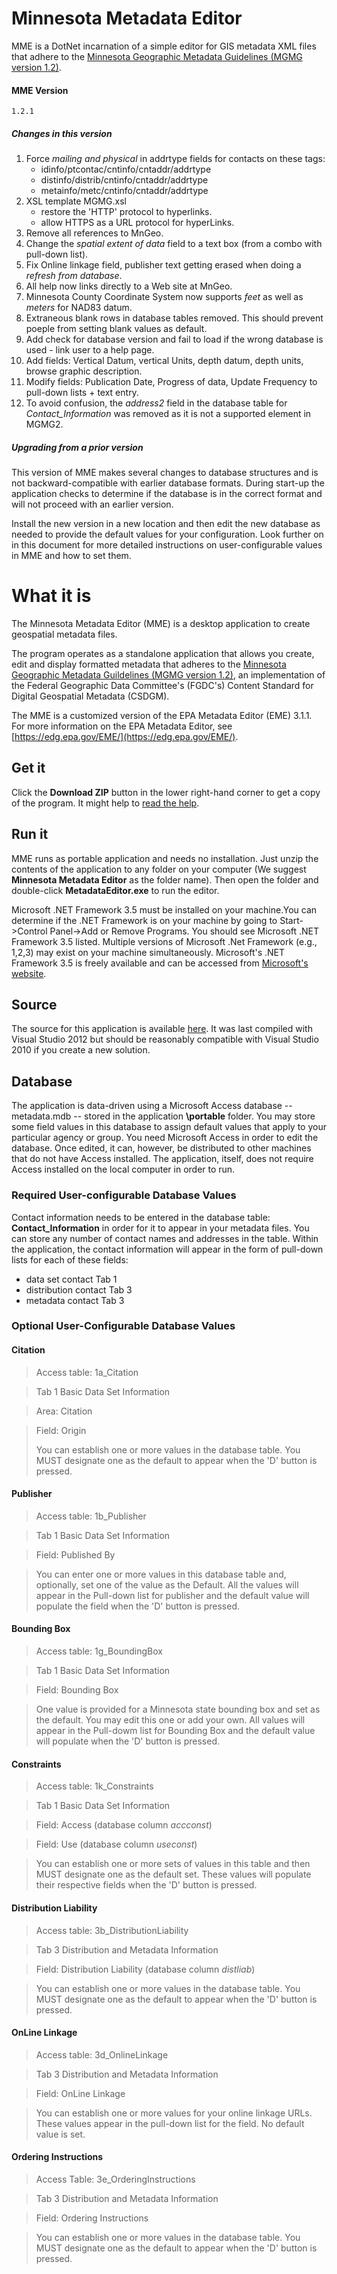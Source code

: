 Minnesota Metadata Editor
==========

MME is a DotNet incarnation of a simple editor for GIS metadata XML files that adhere to the [Minnesota Geographic Metadata Guidelines (MGMG version 1.2)](http://www.mngeo.state.mn.us/committee/standards/mgmg/metadata.htm). 

#### MME Version
    1.2.1

##### Changes in this version
1. Force *mailing and physical* in addrtype fields for contacts on these tags:
    * idinfo/ptcontac/cntinfo/cntaddr/addrtype
    * distinfo/distrib/cntinfo/cntaddr/addrtype
    * metainfo/metc/cntinfo/cntaddr/addrtype
2. XSL template MGMG.xsl
   * restore the 'HTTP' protocol to hyperlinks.
   * allow HTTPS as a URL protocol for hyperLinks.
3. Remove all references to MnGeo.
4. Change the *spatial extent of data* field to a text box (from a combo with pull-down list).
5. Fix Online linkage field, publisher text getting erased when doing a *refresh from database*.
6. All help now links directly to a Web site at MnGeo.
7. Minnesota County Coordinate System now supports *feet* as well as *meters* for NAD83 datum.
8. Extraneous blank rows in database tables removed. This should prevent poeple from setting blank values as default.
9. Add check for database version and fail to load if the wrong database is used - link user to a help page.
10. Add fields: Vertical Datum, vertical Units, depth datum, depth units, browse graphic description.
11. Modify fields: Publication Date, Progress of data, Update Frequency to pull-down lists + text entry.
12. To avoid confusion, the *address2* field in the database table for *Contact_Information* was removed as it is not a supported element in MGMG2.

##### Upgrading from a prior version
This version of MME makes several changes to database structures and is not backward-compatible with earlier database formats. During start-up the application checks to determine if the database is in the correct format and will not proceed with an earlier version. 

Install the new version in a new location and then edit the new database as needed to provide the default values for your configuration. Look further on in this document for more detailed instructions on  user-configurable values in MME and how to set them.


What it is
==========
The Minnesota Metadata Editor (MME) is a desktop application to create geospatial metadata files. 

The program operates as a standalone application that allows you create, edit and display formatted metadata that adheres to the [Minnesota Geographic Metadata Guildelines (MGMG version 1.2)](http://www.mngeo.state.mn.us/committee/standards/mgmg/metadata.htm), an implementation of the Federal Geographic Data Committee's (FGDC's) Content Standard for Digital Geospatial Metadata (CSDGM).  

The MME is a customized version of the EPA Metadata Editor (EME) 3.1.1.  For more information on the EPA Metadata Editor, see [https://edg.epa.gov/EME/](https://edg.epa.gov/EME/). 

## Get it

Click the **Download ZIP** button in the lower right-hand corner to get a copy of the program. It might help to [read the help](http://www.mngeo.state.mn.us/chouse/mme/help).

## Run it
MME runs as portable application and needs no installation. Just unzip the contents of the application to any folder on your computer (We suggest **Minnesota Metadata Editor** as the folder name). Then open the folder and double-click **MetadataEditor.exe** to run the editor. 

Microsoft .NET Framework 3.5 must be installed on your machine.You can determine if the .NET Framework is on your machine by going to Start->Control Panel->Add or Remove Programs. 
You should see Microsoft .NET Framework 3.5 listed.  Multiple versions of Microsoft .Net Framework (e.g., 1,2,3) may exist on your machine simultaneously. Microsoft's .NET Framework 3.5 is freely available and can be accessed from [Microsoft's website](http://www.microsoft.com/download/en/details.aspx?displaylang=en&id=21).

## Source
The source for this application is available [here](https://github.com/MetropolitanCouncil/MME-source). It was last compiled with Visual Studio 2012 but should be reasonably compatible with Visual Studio 2010 if you create a new solution.

## Database
The application is data-driven using a Microsoft Access database -- metadata.mdb -- stored in the application **\portable** folder. You may store some field values in this database to assign default values that apply to your particular agency or group. You need Microsoft Access in order to edit the database. Once edited, it can, however, be distributed to other machines that do not have Access installed. The application, itself, does not require Access installed on the local computer in order to run.

### Required User-configurable Database Values 
Contact information needs to be entered in the database table: **Contact_Information** in order for it to appear in your metadata files. You can store any number of contact names and addresses in the table. Within the application, the contact information will appear in the form of pull-down lists for each of these fields:

   * data set contact Tab 1 
   * distribution contact Tab 3
   * metadata contact Tab 3


### Optional User-Configurable Database Values

#### Citation
> Access table: 1a_Citation

> Tab 1 Basic Data Set Information

> Area: Citation

> Field: Origin
> 
> You can establish one or more values in the database table. You MUST designate one as the default to appear when the 'D' button is pressed.

#### Publisher

> Access table: 1b_Publisher

> Tab 1 Basic Data Set Information

> Field: Published By

> You can enter one or more values in this database table and, optionally, set one of the value as the Default. All the values will appear in the Pull-down list for publisher and the default value will populate the field when the 'D' button is pressed.

#### Bounding Box

> Access table: 1g_BoundingBox

> Tab 1 Basic Data Set Information

> Field: Bounding Box
 
> One value is provided for a Minnesota state bounding box and set as the default. You may edit this one or add your own. All values will appear in the Pull-dowm list for Bounding Box and the default value will populate when the 'D' button is pressed.

#### Constraints

> Access table: 1k_Constraints 

> Tab 1 Basic Data Set Information

> Field: Access (database column *accconst*)

> Field: Use (database column *useconst*)

> You can establish one or more sets of values in this table and then MUST designate one as the default set. These values will populate their respective fields when the 'D' button is pressed.

#### Distribution Liability

> Access table: 3b_DistributionLiability

> Tab 3 Distribution and Metadata Information

> Field: Distribution Liability (database column *distliab*)

> You can establish one or more values in the database table. You MUST designate one as the default to appear when the 'D' button is pressed.

#### OnLine Linkage

> Access table: 3d_OnlineLinkage

> Tab 3 Distribution and Metadata Information

> Field: OnLine Linkage

> You can establish one or more values for your online linkage URLs. These values appear in the pull-down list for the field. No default value is set.

#### Ordering Instructions

> Access Table: 3e_OrderingInstructions

> Tab 3 Distribution and Metadata Information

> Field: Ordering Instructions

> You can establish one or more values in the database table. You MUST designate one as the default to appear when the 'D' button is pressed.








